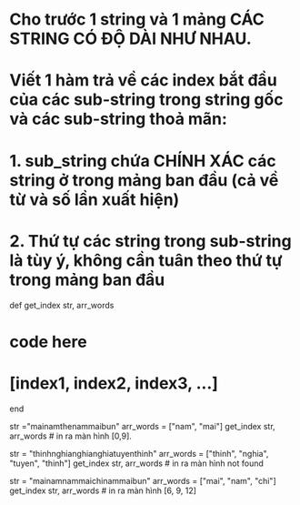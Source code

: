 # Cho trước 1 string và 1 mảng CÁC STRING CÓ ĐỘ DÀI NHƯ NHAU.
# Viết 1 hàm trả về các index bắt đầu của các sub-string trong string gốc và các sub-string thoả mãn:
#    1. sub_string chứa CHÍNH XÁC các string ở trong mảng ban đầu (cả về từ và số lần xuất hiện)
#    2. Thứ tự các string trong sub-string là tùy ý, không cần tuân theo thứ tự trong mảng ban đầu

def get_index str, arr_words
  # code here
  # [index1, index2, index3, ...]
end

str ="mainamthenammaibun"
arr_words = ["nam", "mai"]
get_index str, arr_words      # in ra màn hình [0,9].



str = "thinhnghianghianghiatuyenthinh"
arr_words = ["thinh", "nghia", "tuyen", "thinh"]
get_index str, arr_words      # in ra màn hình not found

str = "mainamnammaichinammaibun"
arr_words = ["mai", "nam", "chi"]
get_index str, arr_words      # in ra màn hình [6, 9, 12]